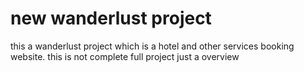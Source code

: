 # new wanderlust project

this a wanderlust project which is a hotel and other services booking website. this is not complete full project just a overview